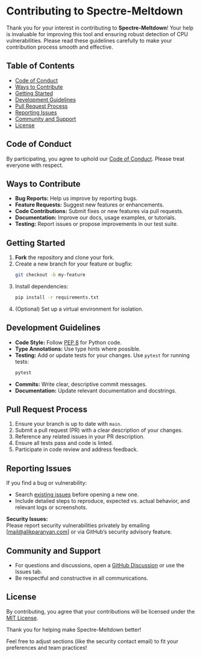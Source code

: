 # Contributing to Spectre-Meltdown

Thank you for your interest in contributing to **Spectre-Meltdown**! Your help is invaluable for improving this tool and ensuring robust detection of CPU vulnerabilities. Please read these guidelines carefully to make your contribution process smooth and effective.

## Table of Contents

- [Code of Conduct](#code-of-conduct)
- [Ways to Contribute](#ways-to-contribute)
- [Getting Started](#getting-started)
- [Development Guidelines](#development-guidelines)
- [Pull Request Process](#pull-request-process)
- [Reporting Issues](#reporting-issues)
- [Community and Support](#community-and-support)
- [License](#license)


## Code of Conduct

By participating, you agree to uphold our [Code of Conduct](CODE_OF_CONDUCT.md). Please treat everyone with respect.

## Ways to Contribute

- **Bug Reports:** Help us improve by reporting bugs.
- **Feature Requests:** Suggest new features or enhancements.
- **Code Contributions:** Submit fixes or new features via pull requests.
- **Documentation:** Improve our docs, usage examples, or tutorials.
- **Testing:** Report issues or propose improvements in our test suite.

## Getting Started

1. **Fork** the repository and clone your fork.
2. Create a new branch for your feature or bugfix:
   ```bash
   git checkout -b my-feature
   ```
3. Install dependencies:
   ```bash
   pip install -r requirements.txt
   ```
4. (Optional) Set up a virtual environment for isolation.

## Development Guidelines

- **Code Style:** Follow [PEP 8](https://pep8.org/) for Python code.
- **Type Annotations:** Use type hints where possible.
- **Testing:** Add or update tests for your changes. Use `pytest` for running tests:
  ```bash
  pytest
  ```
- **Commits:** Write clear, descriptive commit messages.
- **Documentation:** Update relevant documentation and docstrings.

## Pull Request Process

1. Ensure your branch is up to date with `main`.
2. Submit a pull request (PR) with a clear description of your changes.
3. Reference any related issues in your PR description.
4. Ensure all tests pass and code is linted.
5. Participate in code review and address feedback.

## Reporting Issues

If you find a bug or vulnerability:

- Search [existing issues](https://github.com/alyaparan/Spectre-Meltdown/issues) before opening a new one.
- Include detailed steps to reproduce, expected vs. actual behavior, and relevant logs or screenshots.

**Security Issues:**  
Please report security vulnerabilities privately by emailing [mail@alikparanyan.com] or via GitHub’s security advisory feature.

## Community and Support

- For questions and discussions, open a [GitHub Discussion](https://github.com/alyaparan/Spectre-Meltdown/discussions) or use the Issues tab.
- Be respectful and constructive in all communications.

## License

By contributing, you agree that your contributions will be licensed under the [MIT License](LICENSE).

Thank you for helping make Spectre-Meltdown better!

Feel free to adjust sections (like the security contact email) to fit your preferences and team practices!
